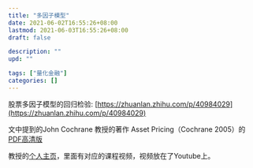 ```yaml
---
title: "多因子模型"
date: 2021-06-02T16:55:26+08:00
lastmod: 2021-06-03T16:55:26+08:00
draft: false

description: ""
upd: ""

tags: ["量化金融"]
categories: []
---
```


股票多因子模型的回归检验: [https://zhuanlan.zhihu.com/p/40984029](https://zhuanlan.zhihu.com/p/40984029)

文中提到的John Cochrane 教授的著作 Asset Pricing（Cochrane 2005）的[PDF高清版](https://wuhao.ink/Finance/AssetPricingCochrane2005.pdf)

教授的[个人主页](https://www.johnhcochrane.com/asset-pricing)，里面有对应的课程视频，视频放在了Youtube上。
